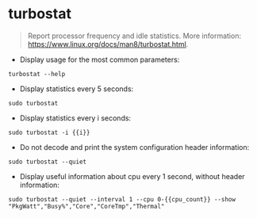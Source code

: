 # turbostat

> Report processor frequency and idle statistics.
> More information: <https://www.linux.org/docs/man8/turbostat.html>.

- Display usage for the most common parameters:

`turbostat --help`

- Display statistics every 5 seconds:

`sudo turbostat`

- Display statistics every i seconds:

`sudo turbostat -i {{i}}`

- Do not decode and print the system configuration header information:

`sudo turbostat --quiet`

- Display useful information about cpu every 1 second, without header information:

`sudo turbostat --quiet --interval 1 --cpu 0-{{cpu_count}} --show "PkgWatt","Busy%","Core","CoreTmp","Thermal"`
